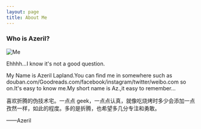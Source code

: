 ```yaml
---
layout: page
title: About Me
---
```


### Who is Azeril?
![Me](http://dreamofbook.qiniudn.com/Az..png)  

Ehhhh...I know it's not a good question.

My Name is Azeril Lapland.You can find me in somewhere such as douban.com/Goodreads.com/facebook/instagram/twitter/weibo.com so on.It's easy to know me.My short name is Az.,it easy to remember...

喜欢折腾的伪技术宅。一点点 geek，一点点认真，就像吃烧烤时多少会添加一点孜然一样，如此的程度。多的是折腾，也希望多几分专注和勇敢。

——Azeril


<script type="text/javascript" src="http://www.douban.com/service/badge/Azeril/?selection=favorite&amp;picsize=medium&amp;hideself=on&amp;show=collection&amp;n=20&amp;hidelogo=on&amp;cat=movie%7Cbook&amp;columns=4"></script>
